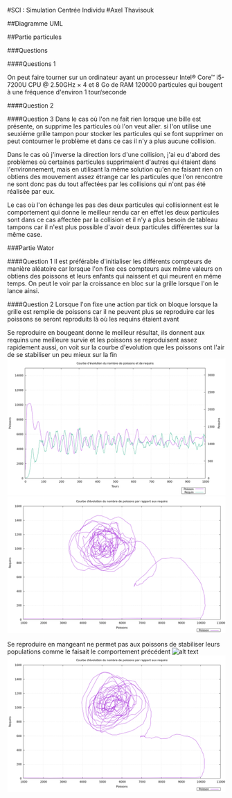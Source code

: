 #SCI : Simulation Centrée Individu
#Axel Thavisouk

##Diagramme UML






##Partie particules

###Questions

####Questions 1

On peut faire tourner sur un ordinateur ayant un processeur Intel® Core™ i5-7200U CPU @ 2.50GHz × 4 et 8 Go de RAM
120000 particules qui bougent à une fréquence d'environ 1 tour/seconde

####Question 2


####Question 3
Dans le cas où l'on ne fait rien lorsque une bille est présente, on supprime les particules où l'on veut aller. si l'on utilise une seuxiéme grille tampon pour stocker les particules qui se font supprimer on peut contourner le problème et dans ce cas il n'y a plus aucune collision.

Dans le cas où j'inverse la direction lors d'une collision, j'ai eu d'abord des problèmes où certaines particules supprimaient d'autres qui étaient dans l'environnement, mais en utilisant la même solution qu'en ne faisant rien on obtiens des mouvement assez étrange car les particules que l'on rencontre ne sont donc pas du tout affectées par les collisions qui n'ont pas été réalisée par eux.

Le cas où l'on échange les pas des deux particules qui collisionnent est le comportement qui donne le meilleur rendu car en effet les deux particules sont dans ce cas affectée par la collision et il n'y a plus besoin de tableau tampons car il n'est plus possible d'avoir deux particules différentes sur la même case.


###Partie Wator

####Question 1
Il est préférable d'initialiser les différents compteurs de manière aléatoire car lorsque l'on fixe ces compteurs aux même valeurs on obtiens des poissons et leurs enfants qui naissent et qui meurent en même temps. On peut le voir par la croissance en bloc sur la grille lorsque l'on le lance ainsi.

####Question 2
Lorsque l'on fixe une action par tick on bloque lorsque la grille est remplie de poissons car il ne peuvent plus se reproduire car les poissons se seront reproduits là où les requins étaient avant

Se reproduire en bougeant donne le meilleur résultat, ils donnent aux requins une meilleure survie et les poissons se reproduisent assez rapidement aussi, on voit sur la courbe d'evolution que les poissons ont l'air de se stabiliser un peu mieux sur la fin
![alt text](./images/evolution_bouge.png)
![alt text](./images/fish_shark_bouge.png)

Se reproduire en mangeant ne permet pas aux poissons de stabiliser leurs populations comme le faisait le comportement précédent
![alt text](./images/mange.png)
![alt text](./images/fish_shark_mange.png)
